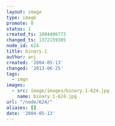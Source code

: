 ```yaml
---
layout: image
type: image
promote: 0
status: 1
created_ts: 1084406773
changed_ts: 1372159385
node_id: 624
title: binary.1
author: anj
created: '2004-05-13'
changed: '2013-06-25'
tags:
  - imgn
images:
  - src: image/images/binary.1-624.jpg
    name: binary.1-624.jpg
url: "/node/624/"
aliases: []
date: '2004-05-13'
---
```



